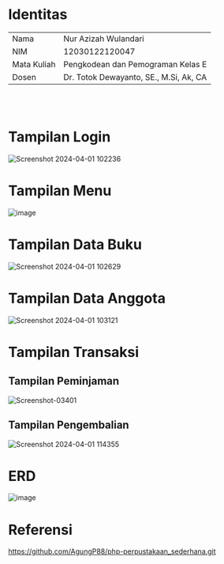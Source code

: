 # Identitas

<table align="center">
  <tr><td>Nama</td><td>Nur Azizah Wulandari</td></tr>
  <tr><td>NIM</td><td>12030122120047</td></tr>
  <tr><td>Mata Kuliah</td><td>Pengkodean dan Pemograman Kelas E</td></tr>
  <tr><td>Dosen</td><td>Dr. Totok Dewayanto, SE., M.Si, Ak, CA</td></tr>
</table>
  
   </td>
</tr>   
</table> 
<br><br>

# Tampilan Login
![Screenshot 2024-04-01 102236](https://github.com/nurazizahwd/NurAzizahWulandari-Sistem_Perpustakaan_Sederhana/assets/151890058/c88578bd-d8f8-47ed-b8fd-242f33be2b07)

# Tampilan Menu
![image](https://github.com/nurazizahwd/NurAzizahWulandari-Sistem_Perpustakaan_Sederhana/assets/151890058/611979df-2304-42bb-a8b6-d84960b752a4)

# Tampilan Data Buku
![Screenshot 2024-04-01 102629](https://github.com/nurazizahwd/NurAzizahWulandari-Sistem_Perpustakaan_Sederhana/assets/151890058/acb17d1f-332e-4c57-bfe8-0e94c2bb2fcc)

# Tampilan Data Anggota
![Screenshot 2024-04-01 103121](https://github.com/nurazizahwd/NurAzizahWulandari-Sistem_Perpustakaan_Sederhana/assets/151890058/f9e88fbc-b7e2-4e80-943c-23d563fe5ef6)

# Tampilan Transaksi
## Tampilan Peminjaman
![Screenshot-03401](https://github.com/nurazizahwd/NurAzizahWulandari-Sistem_Perpustakaan_Sederhana/assets/151890058/a0ded4cf-9003-4149-97f2-ed3b3042f98c)
## Tampilan Pengembalian
![Screenshot 2024-04-01 114355](https://github.com/nurazizahwd/NurAzizahWulandari-Sistem_Perpustakaan_Sederhana/assets/151890058/ddb22414-186c-4660-9338-0a5d95e7de06)

# ERD
![image](https://github.com/nurazizahwd/NurAzizahWulandari-Sistem_Perpustakaan_Sederhana/assets/151890058/e676ed4d-b307-4967-97b6-dddc35475fa1)

# Referensi
https://github.com/AgungP88/php-perpustakaan_sederhana.git
